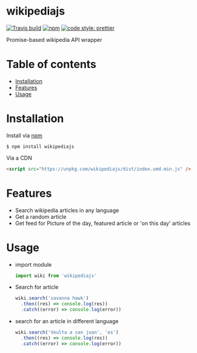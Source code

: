 # wikipediajs

[![Travis build](https://img.shields.io/travis/maximodleon/wikipediajs.svg?style=flat-square)]()
[![npm](https://img.shields.io/npm/v/wikipediajs.svg?style=flat-square)]()
[![code style: prettier](https://img.shields.io/badge/code_style-prettier-ff69b4.svg?style=flat-square)](https://github.com/prettier/prettier)


Promise-based wikipedia API wrapper

# Table of contents

* [Installation](#installation)
* [Features](#features)
* [Usage](#usage)

# Installation

Install via [npm](https://www.npmjs.com/package/wikipediajs)

```
$ npm install wikipediajs
```

Via a CDN

```html
<script src="https://unpkg.com/wikipediajs/dist/index.umd.min.js" />
```
# Features
* Search wikipedia articles in any language
* Get a random article
* Get feed for Picture of the day, featured article or 'on this day' articles

# Usage

* import module

  ```js
  import wiki from 'wikipediajs'
  ```

* Search for article

  ```js
  wiki.search('savanna hawk')
    .then((res) => console.log(res))
    .catch((error) => console.log(error))
  ```

* search for an article in different language

  ```js
  wiki.search('Veulta a san juan', 'es')
    .then((res) => console.log(res))
    .catch((error) => console.log(error))
  ```